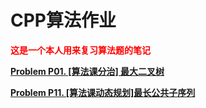 # CPP算法作业

<font color = red><b />
这是一个本人用来复习算法题的笔记</font>

[Problem P01. [算法课分治] 最大二叉树](/Notes/Problem%20P01.%20[算法课分治]%20最大二叉树.md)

[Problem P11. [算法课动态规划]最长公共子序列](/Notes/Problem%20P11.%20[算法课动态规划]最长公共子序列.md)
